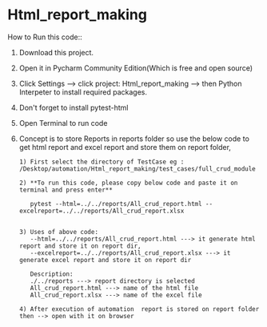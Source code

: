# Html_report_making

How to Run this code::
1) Download this project.

2) Open it in Pycharm Community Edition(Which is free and open source)

3) Click Settings --> click project: Html_report_making --> then Python Interpeter
   to install required packages.
   
4) Don't forget to install pytest-html

5) Open Terminal to run code

6) Concept is to store Reports in reports folder so use the below code to get html report and excel report and store them on report folder,
 
       1) First select the directory of TestCase eg : /Desktop/automation/Html_report_making/test_cases/full_crud_module

       2) **To run this code, please copy below code and paste it on terminal and press enter** 

          pytest --html=../../reports/All_crud_report.html --excelreport=../../reports/All_crud_report.xlsx 
          
   
       3) Uses of above code:
          --html=../../reports/All_crud_report.html ---> it generate html report and store it on report dir,
          --excelreport=../../reports/All_crud_report.xlsx ---> it generate excel report and store it on report dir
         
          Description: 
          ./../reports ---> report directory is selected
          All_crud_report.html ---> name of the html file   
          All_crud_report.xlsx ---> name of the excel file 

       4) After execution of automation  report is stored on report folder then --> open with it on browser
       

    
